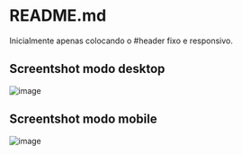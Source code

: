 # README.md

Inicialmente apenas colocando o #header fixo e responsivo.

Screentshot modo desktop
---
![image](https://github.com/user-attachments/assets/a356b2e2-0743-4d04-a187-187bf9a8a8f4)


Screentshot modo mobile
---
![image](https://github.com/user-attachments/assets/909be440-40ea-4880-aea5-069bd65e1a75)


